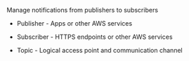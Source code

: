 <!-- Simple Notification Service (SNS) -->

Manage notifications from publishers to subscribers

<!-- Terms -->

* Publisher - Apps or other AWS services

* Subscriber - HTTPS endpoints or other AWS services

* Topic - Logical access point and communication channel

<!-- Operation -->

<!-- Performance -->

<!-- Pricing -->

<!-- Security -->
